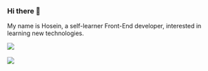 ### Hi there 👋

My name is Hosein, a self-learner Front-End developer, interested in learning new technologies. 


<a width='100%' href="https://github.com/hoseinABH98/github-readme-stats">
   <img align="center" src="https://github-readme-stats.vercel.app/api?username=hoseinABH98&show_icons=true&theme=midnight-purple&langs_count=8" />
</a>
<br />
<br />
<a href="https://github.com/hoseinABH98">
   <img align="center" src="https://github-readme-stats.vercel.app/api/top-langs/?username=hoseinABH98&theme=midnight-purple&langs_count=4" />
</a>



